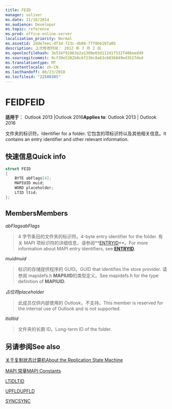 ```yaml
---
title: FEID
manager: soliver
ms.date: 11/16/2014
ms.audience: Developer
ms.topic: reference
ms.prod: office-online-server
localization_priority: Normal
ms.assetid: 2dde7eec-df3d-723c-db08-7ff0b6107a0b
description: 上次修改时间： 2012 年 7 月 2 日
ms.openlocfilehash: 3e534f91863e2a1300e03d112d1f532f486eedd9
ms.sourcegitcommit: 0cf39e5382b8c6f236c8a63c6036849ed3527ded
ms.translationtype: MT
ms.contentlocale: zh-CN
ms.lasthandoff: 08/23/2018
ms.locfileid: "22588305"
---
```

# <a name="feid"></a><span data-ttu-id="e7927-103">FEID</span><span class="sxs-lookup"><span data-stu-id="e7927-103">FEID</span></span>

 
  
<span data-ttu-id="e7927-104">**适用于**： Outlook 2013 |Outlook 2016</span><span class="sxs-lookup"><span data-stu-id="e7927-104">**Applies to**: Outlook 2013 | Outlook 2016</span></span> 
  
<span data-ttu-id="e7927-105">文件夹的标识符。</span><span class="sxs-lookup"><span data-stu-id="e7927-105">Identifier for a folder.</span></span> <span data-ttu-id="e7927-106">它包含的项标识符以及其他相关信息。</span><span class="sxs-lookup"><span data-stu-id="e7927-106">It contains an entry identifier and other relevant information.</span></span>
  
## <a name="quick-info"></a><span data-ttu-id="e7927-107">快速信息</span><span class="sxs-lookup"><span data-stu-id="e7927-107">Quick info</span></span>

```cpp
struct FEID 
{ 
    BYTE abFlags[4]; 
    MAPIUID muid; 
    WORD placeholder; 
    LTID ltid; 
};
```

## <a name="members"></a><span data-ttu-id="e7927-108">Members</span><span class="sxs-lookup"><span data-stu-id="e7927-108">Members</span></span>

 <span data-ttu-id="e7927-109">_abFlags_</span><span class="sxs-lookup"><span data-stu-id="e7927-109">_abFlags_</span></span>
  
> <span data-ttu-id="e7927-110">4 字节条目的文件夹的标识符。</span><span class="sxs-lookup"><span data-stu-id="e7927-110">4-byte entry identifier for the folder.</span></span> <span data-ttu-id="e7927-111">有关 MAPI 项标识符的详细信息，请参阅**[ENTRYID](entryid.md)**。</span><span class="sxs-lookup"><span data-stu-id="e7927-111">For more information about MAPI entry identifiers, see **[ENTRYID](entryid.md)**.</span></span> 
    
 <span data-ttu-id="e7927-112">_muid_</span><span class="sxs-lookup"><span data-stu-id="e7927-112">_muid_</span></span>
  
> <span data-ttu-id="e7927-113">标识的存储提供程序的 GUID。</span><span class="sxs-lookup"><span data-stu-id="e7927-113">GUID that identifies the store provider.</span></span> <span data-ttu-id="e7927-114">请参阅 mapidefs.h **MAPIUID**的类型定义。</span><span class="sxs-lookup"><span data-stu-id="e7927-114">See mapidefs.h for the type definition of **MAPIUID**.</span></span> 
    
 <span data-ttu-id="e7927-115">_占位符_</span><span class="sxs-lookup"><span data-stu-id="e7927-115">_placeholder_</span></span>
  
> <span data-ttu-id="e7927-116">此成员仅供内部使用的 Outlook，不支持。</span><span class="sxs-lookup"><span data-stu-id="e7927-116">This member is reserved for the internal use of Outlook and is not supported.</span></span>
    
 <span data-ttu-id="e7927-117">_ltid_</span><span class="sxs-lookup"><span data-stu-id="e7927-117">_ltid_</span></span>
  
> <span data-ttu-id="e7927-118">文件夹的长期 ID。</span><span class="sxs-lookup"><span data-stu-id="e7927-118">Long-term ID of the folder.</span></span>
    
## <a name="see-also"></a><span data-ttu-id="e7927-119">另请参阅</span><span class="sxs-lookup"><span data-stu-id="e7927-119">See also</span></span>



[<span data-ttu-id="e7927-120">关于复制状态计算机</span><span class="sxs-lookup"><span data-stu-id="e7927-120">About the Replication State Machine</span></span>](about-the-replication-state-machine.md)
  
[<span data-ttu-id="e7927-121">MAPI 常量</span><span class="sxs-lookup"><span data-stu-id="e7927-121">MAPI Constants</span></span>](mapi-constants.md)
  
[<span data-ttu-id="e7927-122">LTID</span><span class="sxs-lookup"><span data-stu-id="e7927-122">LTID</span></span>](ltid.md)
  
[<span data-ttu-id="e7927-123">UPFLD</span><span class="sxs-lookup"><span data-stu-id="e7927-123">UPFLD</span></span>](upfld.md)
  
[<span data-ttu-id="e7927-124">SYNC</span><span class="sxs-lookup"><span data-stu-id="e7927-124">SYNC</span></span>](sync.md)

